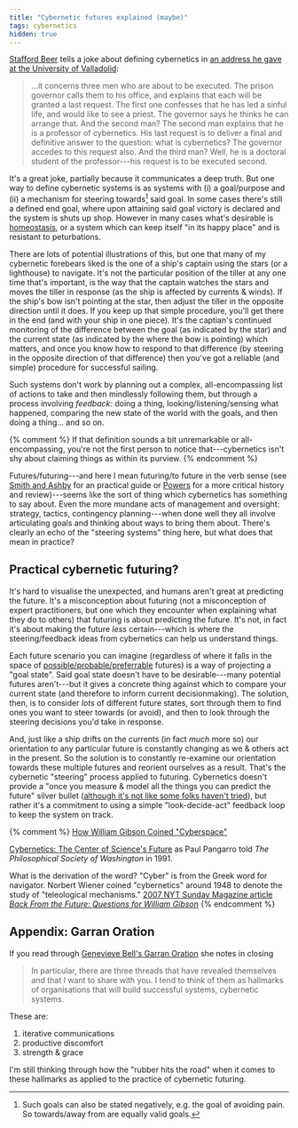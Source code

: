 ```yaml
---
title: "Cybernetic futures explained (maybe)"
tags: cybernetics
hidden: true
---
```


[Stafford Beer](https://en.wikipedia.org/wiki/Stafford_Beer) tells a joke about
defining cybernetics in [an address he gave at the University of
Valladolid](https://www.emerald.com/insight/content/doi/10.1108/03684920210417283/):

> ...it concerns three men who are about to be executed. The prison governor
> calls them to his office, and explains that each will be granted a last
> request. The first one confesses that he has led a sinful life, and would like
> to see a priest. The governor says he thinks he can arrange that. And the
> second man? The second man explains that he is a professor of cybernetics. His
> last request is to deliver a final and definitive answer to the question: what
> is cybernetics? The governor accedes to this request also. And the third man?
> Well, he is a doctoral student of the professor---his request is to be
> executed second.
  
It's a great joke, partially because it communicates a deep truth. But one way
to define cybernetic systems is as systems with (i) a goal/purpose and (ii) a
mechanism for steering towards[^towards] said goal. In some cases there's still
a defined end goal, where upon attaining said goal victory is declared and the
system is shuts up shop. However in many cases what's desirable is
[homeostasis](https://en.wikipedia.org/wiki/Homeostasis), or a system which can
keep itself "in its happy place" and is resistant to peturbations.

[^towards]:
    Such goals can also be stated negatively, e.g. the goal of avoiding pain. So
    towards/away from are equally valid goals.

There are lots of potential illustrations of this, but one that many of my
cybernetic forebears liked is the one of a ship's captain using the stars (or a
lighthouse) to navigate. It's not the particular position of the tiller at any
one time that's important, is the way that the captain watches the stars and
moves the tiller in response (as the ship is affected by currents & winds). If
the ship's bow isn't pointing at the star, then adjust the tiller in the
opposite direction until it does. If you keep up that simple procedure, you'll
get there in the end (and with your ship in one piece). It's the captian's
continued monitoring of the difference between the goal (as indicated by the
star) and the current state (as indicated by the where the bow is pointing)
which matters, and once you know how to respond to that difference (by steering
in the opposite direction of that difference) then you've got a reliable (and
simple) procedure for successful sailing.

Such systems don't work by planning out a complex, all-encompassing list of
actions to take and then mindlessly following them, but through a process
involving _feedback_: doing a thing, looking/listening/sensing what happened,
comparing the new state of the world with the goals, and then doing a thing...
and so on.

{% comment %}
If that definition sounds a bit unremarkable or
all-encompassing, you're not the first person to notice that---cybernetics isn't
shy about claiming things as within its purview. 
{% endcomment %}

Futures/futuring---and here I mean futuring/to future in the verb sense (see
[Smith and Ashby](https://www.howtofuture.com) for an practical guide or
[Powers](https://www.press.uillinois.edu/books/?id=p084690) for a more critical
history and review)---seems like the sort of thing which cybernetics has
something to say about. Even the more mundane acts of management and oversight:
strategy, tactics, contingency planning---when done well they all involve
articulating goals and thinking about ways to bring them about. There's clearly
an echo of the "steering systems" thing here, but what does that mean in practice?

## Practical cybernetic futuring?

It's hard to visualise the unexpected, and humans aren't great at predicting the
future. It's a misconception about futuring (not a misconception of expert
practitioners, but one which they encounter when explaining what they do to
others) that futuring is about predicting the future. It's not, in fact it's
about making the future _less_ certain---which is where the steering/feedback
ideas from cybernetics can help us understand things.

Each future scenario you can imagine (regardless of where it falls in the space
of
[possible/probable/preferrable](https://thevoroscope.com/2017/02/24/the-futures-cone-use-and-history/)
futures) is a way of projecting a "goal state". Said goal state doesn't have to
be desirable---many potential futures aren't---but it gives a concrete thing
against which to compare your current state (and therefore to inform current
decisionmaking). The solution, then, is to consider _lots_ of different future
states, sort through them to find ones you want to steer towards (or avoid), and
then to look through the steering decisions you'd take in response.

And, just like a ship drifts on the currents (in fact _much_ more so) our
orientation to any particular future is constantly changing as we & others act
in the present. So the solution is to constantly re-examine our orientation
towards these multiple futures and reorient ourselves as a result. That's the
cybernetic "steering" process applied to futuring. Cybernetics doesn't provide a
"once you measure & model all the things you can predict the future" silver
bullet ([although it's not like some folks haven't
tried](https://eujournalfuturesresearch.springeropen.com/articles/10.1007/s40309-013-0029-y)),
but rather it's a commitment to using a simple "look-decide-act" feedback loop
to keep the system on track.

{% comment %}
[How William Gibson Coined "Cyberspace"](https://www.themarginalian.org/2014/08/26/how-william-gibson-coined-cyberspace/)

[Cybernetics: The Center of Science's
Future](https://www.pangaro.com/cybernetics-the-center-of-sciences-future.html)
as Paul Pangarro told _The Philosophical Society of Washington_ in 1991.

What is the derivation of the word? "Cyber" is from the Greek word for
navigator. Norbert Wiener coined "cybernetics" around 1948 to denote the study
of "teleological mechanisms." [2007 NYT Sunday Magazine article _Back From the
Future: Questions for William
Gibson_](http://www.nytimes.com/2007/08/19/magazine/19wwln-q4-t.html)
{% endcomment %}

## Appendix: Garran Oration

If you read through [Genevieve Bell's Garran
Oration](https://www.ipaa.org.au/wp-content/uploads/2021/12/Garran-Oration-2021.pdf)
she notes in closing

> In particular, there are three threads that have revealed themselves and that
> I want to share with you. I tend to think of them as hallmarks of
> organisations that will build successful systems, cybernetic systems.

These are:

1. iterative communications
2. productive discomfort
3. strength & grace

I'm still thinking through how the "rubber hits the road" when it comes to these
hallmarks as applied to the practice of cybernetic futuring.
